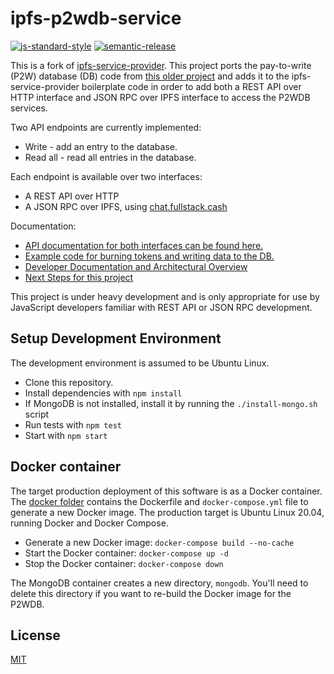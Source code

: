 # ipfs-p2wdb-service

[![js-standard-style](https://img.shields.io/badge/code%20style-standard-brightgreen.svg)](http://standardjs.com) [![semantic-release](https://img.shields.io/badge/%20%20%F0%9F%93%A6%F0%9F%9A%80-semantic--release-e10079.svg)](https://github.com/semantic-release/semantic-release)

This is a fork of [ipfs-service-provider](https://github.com/Permissionless-Software-Foundation/ipfs-service-provider). This project ports the pay-to-write (P2W) database (DB) code from [this older project](https://github.com/Permissionless-Software-Foundation/pay-to-write-orbitdb) and adds it to the ipfs-service-provider boilerplate code in order to add both a REST API over HTTP interface and JSON RPC over IPFS interface to access the P2WDB services.

Two API endpoints are currently implemented:

- Write - add an entry to the database.
- Read all - read all entries in the database.

Each endpoint is available over two interfaces:

- A REST API over HTTP
- A JSON RPC over IPFS, using [chat.fullstack.cash](https://chat.fullstack.cash)

Documentation:

- [API documentation for both interfaces can be found here.](https://p2wdb.fullstackcash.nl/)
- [Example code for burning tokens and writing data to the DB.](./examples)
- [Developer Documentation and Architectural Overview](./dev-docs)
- [Next Steps for this project](./dev-docs/next-steps.md)

This project is under heavy development and is only appropriate for use by JavaScript developers familiar with REST API or JSON RPC development.

## Setup Development Environment

The development environment is assumed to be Ubuntu Linux.

- Clone this repository.
- Install dependencies with `npm install`
- If MongoDB is not installed, install it by running the `./install-mongo.sh` script
- Run tests with `npm test`
- Start with `npm start`

## Docker container

The target production deployment of this software is as a Docker container. The [docker folder](./docker) contains the Dockerfile and `docker-compose.yml` file to generate a new Docker image. The production target is Ubuntu Linux 20.04, running Docker and Docker Compose.

- Generate a new Docker image: `docker-compose build --no-cache`
- Start the Docker container: `docker-compose up -d`
- Stop the Docker container: `docker-compose down`

The MongoDB container creates a new directory, `mongodb`. You'll need to delete this directory if you want to re-build the Docker image for the P2WDB.

## License

[MIT](./LICENSE.md)
